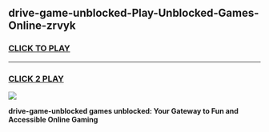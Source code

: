 
## drive-game-unblocked-Play-Unblocked-Games-Online-zrvyk
<h3>
<a href="https://premium76.site?title=drive-game-unblocked&ref=25A">CLICK TO PLAY</a></h3>
<hr>

<h3>
<a href="https://premium76.site?title=drive-game-unblocked&ref=25A">CLICK 2 PLAY</a>
  
</h3>

<a href="https://premium76.site?title=drive-game-unblocked&ref=25A"><img src="https://clearcache.store/games.png"></a>


**drive-game-unblocked games unblocked: Your Gateway to Fun and Accessible Online Gaming**
